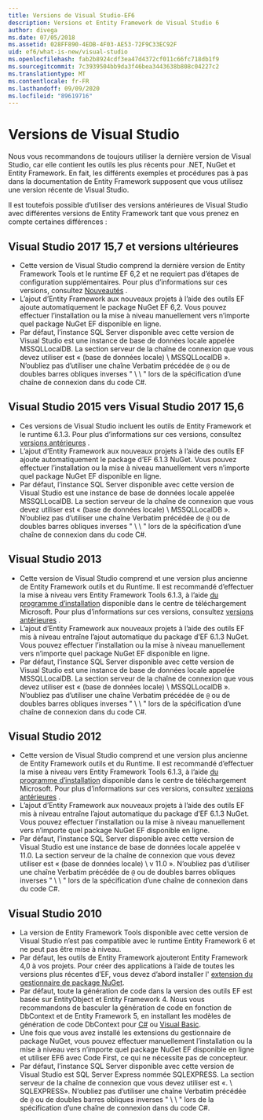```yaml
---
title: Versions de Visual Studio-EF6
description: Versions et Entity Framework de Visual Studio 6
author: divega
ms.date: 07/05/2018
ms.assetid: 028FF890-4EDB-4F03-AE53-72F9C33EC92F
uid: ef6/what-is-new/visual-studio
ms.openlocfilehash: fab2b8924cdf3ea47d4372cf011c66fc718db1f9
ms.sourcegitcommit: 7c3939504bb9da3f46bea3443638b808c04227c2
ms.translationtype: MT
ms.contentlocale: fr-FR
ms.lasthandoff: 09/09/2020
ms.locfileid: "89619716"
---
```

# <a name="visual-studio-releases"></a>Versions de Visual Studio

Nous vous recommandons de toujours utiliser la dernière version de Visual Studio, car elle contient les outils les plus récents pour .NET, NuGet et Entity Framework.
En fait, les différents exemples et procédures pas à pas dans la documentation de Entity Framework supposent que vous utilisez une version récente de Visual Studio.

Il est toutefois possible d’utiliser des versions antérieures de Visual Studio avec différentes versions de Entity Framework tant que vous prenez en compte certaines différences :

## <a name="visual-studio-2017-157-and-newer"></a>Visual Studio 2017 15,7 et versions ultérieures

- Cette version de Visual Studio comprend la dernière version de Entity Framework Tools et le runtime EF 6,2 et ne requiert pas d’étapes de configuration supplémentaires.
Pour plus d’informations sur ces versions, consultez [Nouveautés](xref:ef6/what-is-new/index) .
- L’ajout d’Entity Framework aux nouveaux projets à l’aide des outils EF ajoute automatiquement le package NuGet EF 6,2.
Vous pouvez effectuer l’installation ou la mise à niveau manuellement vers n’importe quel package NuGet EF disponible en ligne.
- Par défaut, l’instance SQL Server disponible avec cette version de Visual Studio est une instance de base de données locale appelée MSSQLLocalDB.
La section serveur de la chaîne de connexion que vous devez utiliser est « (base de données locale) \\ MSSQLLocalDB ».
N’oubliez pas d’utiliser une chaîne Verbatim précédée de `@` ou de doubles barres obliques inverses " \\ \\ " lors de la spécification d’une chaîne de connexion dans du code C#.  


## <a name="visual-studio-2015-to-visual-studio-2017-156"></a>Visual Studio 2015 vers Visual Studio 2017 15,6

- Ces versions de Visual Studio incluent les outils de Entity Framework et le runtime 6.1.3.
Pour plus d’informations sur ces versions, consultez [versions antérieures](xref:ef6/what-is-new/past-releases#ef-613) .
- L’ajout d’Entity Framework aux nouveaux projets à l’aide des outils EF ajoute automatiquement le package d’EF 6.1.3 NuGet.
Vous pouvez effectuer l’installation ou la mise à niveau manuellement vers n’importe quel package NuGet EF disponible en ligne.
- Par défaut, l’instance SQL Server disponible avec cette version de Visual Studio est une instance de base de données locale appelée MSSQLLocalDB.
La section serveur de la chaîne de connexion que vous devez utiliser est « (base de données locale) \\ MSSQLLocalDB ».
N’oubliez pas d’utiliser une chaîne Verbatim précédée de `@` ou de doubles barres obliques inverses " \\ \\ " lors de la spécification d’une chaîne de connexion dans du code C#.  


## <a name="visual-studio-2013"></a>Visual Studio 2013
- Cette version de Visual Studio comprend et une version plus ancienne de Entity Framework outils et du Runtime.
Il est recommandé d’effectuer la mise à niveau vers Entity Framework Tools 6.1.3, à l’aide [du programme d’installation](https://www.microsoft.com/download/details.aspx?id=40762) disponible dans le centre de téléchargement Microsoft.
Pour plus d’informations sur ces versions, consultez [versions antérieures](xref:ef6/what-is-new/past-releases#ef-613) .
- L’ajout d’Entity Framework aux nouveaux projets à l’aide des outils EF mis à niveau entraîne l’ajout automatique du package d’EF 6.1.3 NuGet.
Vous pouvez effectuer l’installation ou la mise à niveau manuellement vers n’importe quel package NuGet EF disponible en ligne.
- Par défaut, l’instance SQL Server disponible avec cette version de Visual Studio est une instance de base de données locale appelée MSSQLLocalDB.
La section serveur de la chaîne de connexion que vous devez utiliser est « (base de données locale) \\ MSSQLLocalDB ».
N’oubliez pas d’utiliser une chaîne Verbatim précédée de `@` ou de doubles barres obliques inverses " \\ \\ " lors de la spécification d’une chaîne de connexion dans du code C#.  

## <a name="visual-studio-2012"></a>Visual Studio 2012

- Cette version de Visual Studio comprend et une version plus ancienne de Entity Framework outils et du Runtime.
Il est recommandé d’effectuer la mise à niveau vers Entity Framework Tools 6.1.3, à l’aide [du programme d’installation](https://www.microsoft.com/download/details.aspx?id=40762) disponible dans le centre de téléchargement Microsoft.
Pour plus d’informations sur ces versions, consultez [versions antérieures](xref:ef6/what-is-new/past-releases#ef-613) .
- L’ajout d’Entity Framework aux nouveaux projets à l’aide des outils EF mis à niveau entraîne l’ajout automatique du package d’EF 6.1.3 NuGet.
Vous pouvez effectuer l’installation ou la mise à niveau manuellement vers n’importe quel package NuGet EF disponible en ligne.
- Par défaut, l’instance SQL Server disponible avec cette version de Visual Studio est une instance de base de données locale appelée v 11.0.
La section serveur de la chaîne de connexion que vous devez utiliser est « (base de données locale) \\ v 11.0 ».
N’oubliez pas d’utiliser une chaîne Verbatim précédée de `@` ou de doubles barres obliques inverses " \\ \\ " lors de la spécification d’une chaîne de connexion dans du code C#.  

## <a name="visual-studio-2010"></a>Visual Studio 2010

- La version de Entity Framework Tools disponible avec cette version de Visual Studio n’est pas compatible avec le runtime Entity Framework 6 et ne peut pas être mise à niveau.
- Par défaut, les outils de Entity Framework ajouteront Entity Framework 4,0 à vos projets.
Pour créer des applications à l’aide de toutes les versions plus récentes d’EF, vous devez d’abord installer l' [extension du gestionnaire de package NuGet](https://marketplace.visualstudio.com/items?itemName=NuGetTeam.NuGetPackageManager).
- Par défaut, toute la génération de code dans la version des outils EF est basée sur EntityObject et Entity Framework 4.
Nous vous recommandons de basculer la génération de code en fonction de DbContext et de Entity Framework 5, en installant les modèles de génération de code DbContext pour [C#](https://marketplace.visualstudio.com/items?itemName=EntityFrameworkTeam.EF5xDbContextGeneratorforC) ou [Visual Basic](https://marketplace.visualstudio.com/items?itemName=EntityFrameworkTeam.EF5xDbContextGeneratorforVBNET).
- Une fois que vous avez installé les extensions du gestionnaire de package NuGet, vous pouvez effectuer manuellement l’installation ou la mise à niveau vers n’importe quel package NuGet EF disponible en ligne et utiliser EF6 avec Code First, ce qui ne nécessite pas de concepteur.
- Par défaut, l’instance SQL Server disponible avec cette version de Visual Studio est SQL Server Express nommée SQLEXPRESS.
La section serveur de la chaîne de connexion que vous devez utiliser est «. \\ SQLEXPRESS».
N’oubliez pas d’utiliser une chaîne Verbatim précédée de `@` ou de doubles barres obliques inverses " \\ \\ " lors de la spécification d’une chaîne de connexion dans du code C#.
